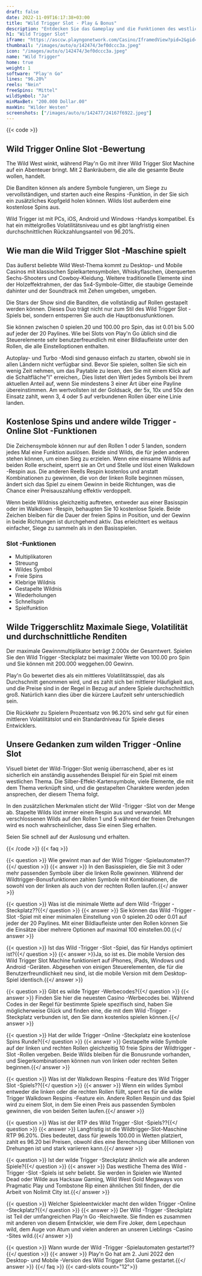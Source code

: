```yaml
---
draft: false
date: 2022-11-09T16:17:38+03:00
title: "Wild Trigger Slot - Play & Bonus"
description: "Entdecken Sie das Gameplay und die Funktionen des westlichen Wildtriggers Online-Slot in unserer Rezension. Wir zeigen auch, wo wir es mit dem besten Casino -Bonus spielen können."
h1: "Wild Trigger Slot"
iframe: "https://asccw.playngonetwork.com/Casino/IframedView?pid=2&gid=wildtrigger&lang=en_US&practice=1&channel=desktop&div=flashobject&width=100%25&height=100%25&user=&password=&ctx=&demo=2&brand=&lobby=&rccurrentsessiontime=0&rcintervaltime=0&rcaccounthistoryurl=&rccontinueurl=&rcexiturl=&rchistoryurlmode=&autoplaylimits=0&autoplayreset=0&callback=flashCallback&rcmga=&resourcelevel=0&hasjackpots=False&country=&pauseplay=&playlimit=&selftest=&sessiontime=&coreweburl=https://asccw.playngonetwork.com/&showpoweredby=True"
thumbnail: "/images/auto/o/142474/3ef0dccc3a.jpeg"
icon: "/images/auto/o/142474/3ef0dccc3a.jpeg"
name: "Wild Trigger"
home: true
weight: 1
software: "Play'n Go"
lines: "96.20%"
reels: "Nein"
freeSpins: "Mittel"
wildSymbol: "Ja"
minMaxBet: "200.000 Dollar.00"
maxWin: "Wilder Westen"
screenshots: ["/images/auto/o/142477/24167f6922.jpeg"]
---
```


{{< code >}}<h2>Wild Trigger Online Slot -Bewertung</h2><p>The Wild West winkt, während Play'n Go mit ihrer Wild Trigger Slot Machine auf ein Abenteuer bringt. Mit 2 Bankräubern, die alle die gesamte Beute wollen, handelt.</p><p>Die Banditen können als andere Symbole fungieren, um Siege zu vervollständigen, und starten auch eine Respins -Funktion, in der Sie sich ein zusätzliches Kopfgeld holen können. Wilds löst außerdem eine kostenlose Spins aus.</p><p>Wild Trigger ist mit PCs, iOS, Android und Windows -Handys kompatibel. Es hat ein mittelgroßes Volatilitätsniveau und es gibt langfristig einen durchschnittlichen Rückzahlungsanteil von 96.20%.</p><h2>Wie man die Wild Trigger Slot -Maschine spielt</h2><p>Das äußerst beliebte Wild West-Thema kommt zu Desktop- und Mobile Casinos mit klassischen Spielkartensymbolen, Whiskyflaschen, überquerten Sechs-Shooters und Cowboy-Kleidung. Weitere traditionelle Elemente sind der Holzeffektrahmen, der das 5x4-Symbole-Gitter, die staubige Gemeinde dahinter und der Soundtrack mit Zehen umgeben, umgeben.</p><p>Die Stars der Show sind die Banditen, die vollständig auf Rollen gestapelt werden können. Dieses Duo trägt nicht nur zum Stil des Wild Trigger Slot -Spiels bei, sondern entsperren Sie auch die Hauptbonusfunktionen.</p><p>Sie können zwischen 0 spielen.20 und 100.00 pro Spin, das ist 0.01 bis 5.00 auf jeder der 20 Paylines. Wie bei Slots von Play'n Go üblich sind die Steuerelemente sehr benutzerfreundlich mit einer Bildlaufleiste unter den Rollen, die alle Einstelloptionen enthalten.</p><p>Autoplay- und Turbo -Modi sind genauso einfach zu starten, obwohl sie in allen Ländern nicht verfügbar sind. Bevor Sie spielen, sollten Sie sich ein wenig Zeit nehmen, um das Paytable zu lesen, den Sie mit einem Klick auf die Schaltfläche"I" erreichen,. Dies listet den Wert jedes Symbols bei Ihrem aktuellen Anteil auf, wenn Sie mindestens 3 einer Art über eine Payline übereinstimmen. Am wertvollsten ist der Goldsack, der 5x, 10x und 50x den Einsatz zahlt, wenn 3, 4 oder 5 auf verbundenen Rollen über eine Linie landen.</p><h2>Kostenlose Spins und andere wilde Trigger -Online Slot -Funktionen</h2><p>Die Zeichensymbole können nur auf den Rollen 1 oder 5 landen, sondern jedes Mal eine Funktion auslösen. Beide sind Wilds, die für jeden anderen stehen können, um einen Sieg zu erzielen. Wenn eine einsame Wildnis auf beiden Rolle erscheint, sperrt sie an Ort und Stelle und löst einen Walkdown -Respin aus. Die anderen Reells Respin kostenlos und anstatt Kombinationen zu gewinnen, die von der linken Rolle beginnen müssen, ändert sich das Spiel zu einem Gewinn in beide Richtungen, was die Chance einer Preisauszahlung effektiv verdoppelt.</p><p>Wenn beide Wildniss gleichzeitig auftreten, entweder aus einer Basisspin oder im Walkdown -Respin, behaupten Sie 10 kostenlose Spiele. Beide Zeichen bleiben für die Dauer der freien Spins in Position, und der Gewinn in beide Richtungen ist durchgehend aktiv. Das erleichtert es weitaus einfacher, Siege zu sammeln als in den Basisspielen.</p><h3>
Slot -Funktionen</h3><ul>
<li></span>
Multiplikatoren</li>
<li></span>
Streuung</li>
<li></span>
Wildes Symbol</li>
<li></span>
Freie Spins</li>
<li></span>
Klebrige Wildnis</li>
<li></span>
Gestapelte Wildnis</li>
<li></span>
Wiederholungen</li>
<li></span>
Schnellspin</li>
<li></span>
Spielfunktion</li></ul><h2>Wilde Triggerschlitz Maximale Siege, Volatilität und durchschnittliche Renditen</h2><p>Der maximale Gewinnmultiplikator beträgt 2.000x der Gesamtwert. Spielen Sie den Wild Trigger -Steckplatz bei maximaler Wette von 100.00 pro Spin und Sie können mit 200.000 weggehen.00 Gewinn.</p><p>Play'n Go bewertet dies als ein mittleres Volatilitätsspiel, das als Durchschnitt genommen wird, und es zahlt sich bei mittlerer Häufigkeit aus, und die Preise sind in der Regel in Bezug auf andere Spiele durchschnittlich groß. Natürlich kann dies über die kürzere Laufzeit sehr unterschiedlich sein.</p><p>Die Rückkehr zu Spielern Prozentsatz von 96.20% sind sehr gut für einen mittleren Volatilitätslot und ein Standardniveau für Spiele dieses Entwicklers.</p><h2>Unsere Gedanken zum wilden Trigger -Online Slot</h2><p>Visuell bietet der Wild-Trigger-Slot wenig überraschend, aber es ist sicherlich ein anständig aussehendes Beispiel für ein Spiel mit einem westlichen Thema. Die Silber-Effekt-Kartensymbole, viele Elemente, die mit dem Thema verknüpft sind, und die gestapelten Charaktere werden jeden ansprechen, der diesem Thema folgt.</p><p>In den zusätzlichen Merkmalen sticht der Wild -Trigger -Slot von der Menge ab. Stapelte Wilds löst immer einen Respin aus und verwandel. Mit verschlossenen Wilds auf den Rollen 1 und 5 während der freien Drehungen wird es noch wahrscheinlicher, dass Sie einen Sieg erhalten.</p><p>Seien Sie schnell auf der Auslosung und erhalten.</p>
{{< /code >}}
{{< faq >}}

{{< question >}} Wie gewinnt man auf der Wild Trigger -Spielautomaten??{{</ question >}}
{{< answer >}} In den Basisspielen, die Sie mit 3 oder mehr passenden Symbole über die linken Rolle gewinnen. Während der Wildtrigger-Bonusfunktionen zahlen Symbole mit Kombinationen, die sowohl von der linken als auch von der rechten Rollen laufen.{{</ answer >}}

{{< question >}} Was ist die minimale Wette auf dem Wild -Trigger -Steckplatz??{{</ question >}}
{{< answer >}} Sie können das Wild -Trigger -Slot -Spiel mit einer minimalen Einstellung von 0 spielen.20 oder 0.01 auf jeder der 20 Paylines. Mit einer Bildlaufleiste unter den Rollen können Sie die Einsätze über mehrere Optionen auf maximal 100 einstellen.00.{{</ answer >}}

{{< question >}} Ist das Wild -Trigger -Slot -Spiel, das für Handys optimiert ist?{{</ question >}}
{{< answer >}}Ja, so ist es. Die mobile Version des Wild Trigger Slot Machine funktioniert auf iPhones, iPads, Windows und Android -Geräten. Abgesehen von einigen Steuerelementen, die für die Benutzerfreundlichkeit neu sind, ist die mobile Version mit dem Desktop-Spiel identisch.{{</ answer >}}

{{< question >}} Gibt es wilde Trigger -Werbecodes?{{</ question >}}
{{< answer >}} Finden Sie hier die neuesten Casino -Werbecodes bei. Während Codes in der Regel für bestimmte Spiele spezifisch sind, haben Sie möglicherweise Glück und finden eine, die mit dem Wild -Trigger -Steckplatz verbunden ist, den Sie dann kostenlos spielen können.{{</ answer >}}

{{< question >}} Hat der wilde Trigger -Online -Steckplatz eine kostenlose Spins Runde?{{</ question >}}
{{< answer >}} Gestapelte wilde Symbole auf der linken und rechten Rollen gleichzeitig 10 freie Spins der Wildtrigger -Slot -Rollen vergeben. Beide Wilds bleiben für die Bonusrunde vorhanden, und Siegerkombinationen können nun von linken oder rechten Seiten beginnen.{{</ answer >}}

{{< question >}} Was ist der Walkdown Respins -Feature des Wild Trigger Slot -Spiels??{{</ question >}}
{{< answer >}} Wenn ein wildes Symbol entweder die linken oder die rechten Rollen füllt, sperrt es für die wilde Trigger Walkdown Respins -Feature ein. Andere Rollen Respin und das Spiel wird zu einem Slot, in dem Sie einen Preis aus passenden Symbolen gewinnen, die von beiden Seiten laufen.{{</ answer >}}

{{< question >}} Was ist der RTP des Wild Trigger -Slot -Spiels??{{</ question >}}
{{< answer >}} Langfristig ist die Wildtrigger-Slot-Maschine RTP 96.20%. Dies bedeutet, dass für jeweils 100.00 in Wetten platziert, zahlt es 96.20 bei Preisen, obwohl dies eine Berechnung über Millionen von Drehungen ist und stark variieren kann.{{</ answer >}}

{{< question >}} Ist der wilde Trigger -Steckplatz ähnlich wie alle anderen Spiele?{{</ question >}}
{{< answer >}} Das westliche Thema des Wild -Trigger -Slot -Spiels ist sehr beliebt. Sie werden in Spielen wie Wanted Dead oder Wilde aus Hacksaw Gaming, Wild West Gold Megaways von Pragmatic Play und Tombstone Rip einen ähnlichen Stil finden, der die Arbeit von Nolimit City ist.{{</ answer >}}

{{< question >}} Welcher Spieleentwickler macht den wilden Trigger -Online -Steckplatz?{{</ question >}}
{{< answer >}} Der Wild -Trigger -Steckplatz ist Teil der umfangreichen Play'n Go -Reichweite. Sie finden es zusammen mit anderen von diesem Entwickler, wie dem Fire Joker, dem Lepechaun wild, dem Auge von Atum und vielen anderen an unseren Lieblings -Casino -Sites wild.{{</ answer >}}

{{< question >}} Wann wurde der Wild -Trigger -Spielautomaten gestartet??{{</ question >}}
{{< answer >}} Play'n Go hat am 2. Juni 2022 den Desktop- und Mobile -Version des Wild Trigger Slot Game gestartet.{{</ answer >}}
{{</ faq >}}
{{< card-slots count="12">}}